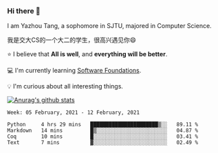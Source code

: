 ### Hi there 👋
I am Yazhou Tang, a sophomore in SJTU, majored in Computer Science.

我是交大CS的一个大二的学生，很高兴遇见你:smile:

:star: I believe that **All is well**, and **everything will be better**.

:computer: I'm currently learning [Software Foundations](https://softwarefoundations.cis.upenn.edu/).

:bulb: I'm curious about all interesting things.

[![Anurag's github stats](https://github-readme-stats.vercel.app/api?username=ADSWT518&count_private=true)](https://github.com/anuraghazra/github-readme-stats)

<!--START_SECTION:waka-->
```text
Week: 05 February, 2021 - 12 February, 2021

Python     4 hrs 29 mins   ██████████████████████▒░░   89.11 % 
Markdown   14 mins         █▒░░░░░░░░░░░░░░░░░░░░░░░   04.87 % 
Coq        10 mins         █░░░░░░░░░░░░░░░░░░░░░░░░   03.41 % 
Text       7 mins          ▓░░░░░░░░░░░░░░░░░░░░░░░░   02.49 % 
```
<!--END_SECTION:waka-->

<!--
**ADSWT518/ADSWT518** is a ✨ _special_ ✨ repository because its `README.md` (this file) appears on your GitHub profile.

Here are some ideas to get you started:

- 🔭 I’m currently working on ...
- 🌱 I’m currently learning ...
- 👯 I’m looking to collaborate on ...
- 🤔 I’m looking for help with ...
- 💬 Ask me about ...
- 📫 How to reach me: ...
- 😄 Pronouns: ...
- ⚡ Fun fact: ...
-->
